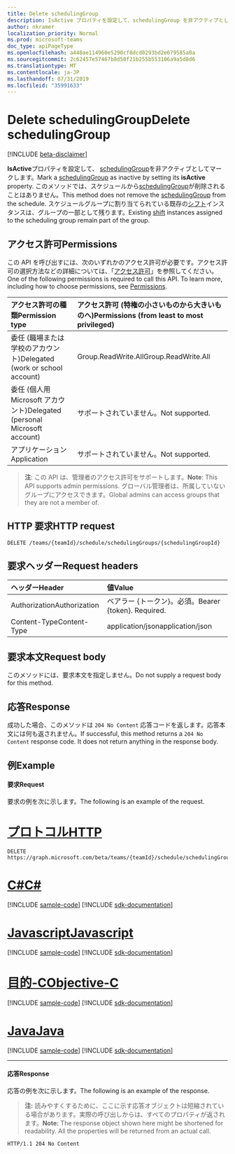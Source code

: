 ```yaml
---
title: Delete schedulingGroup
description: IsActive プロパティを設定して、schedulingGroup を非アクティブとしてマークする
author: nkramer
localization_priority: Normal
ms.prod: microsoft-teams
doc_type: apiPageType
ms.openlocfilehash: a440ae114960e5290cf8dcd0293bd2e679585a0a
ms.sourcegitcommit: 2c62457e57467b8d50f21b255b553106a9a5d8d6
ms.translationtype: MT
ms.contentlocale: ja-JP
ms.lasthandoff: 07/31/2019
ms.locfileid: "35991633"
---
```

# <a name="delete-schedulinggroup"></a><span data-ttu-id="7f391-103">Delete schedulingGroup</span><span class="sxs-lookup"><span data-stu-id="7f391-103">Delete schedulingGroup</span></span>

[!INCLUDE [beta-disclaimer](../../includes/beta-disclaimer.md)]

<span data-ttu-id="7f391-104">**IsActive**プロパティを設定して、 [schedulingGroup](../resources/schedulinggroup.md)を非アクティブとしてマークします。</span><span class="sxs-lookup"><span data-stu-id="7f391-104">Mark a [schedulingGroup](../resources/schedulinggroup.md) as inactive by setting its **isActive** property.</span></span>
<span data-ttu-id="7f391-105">このメソッドでは、スケジュールから[schedulingGroup](../resources/schedulinggroup.md)が削除されることはありません。</span><span class="sxs-lookup"><span data-stu-id="7f391-105">This method does not remove the [schedulingGroup](../resources/schedulinggroup.md) from the schedule.</span></span> <span data-ttu-id="7f391-106">スケジュールグループに割り当てられている既存の[シフト](../resources/shift.md)インスタンスは、グループの一部として残ります。</span><span class="sxs-lookup"><span data-stu-id="7f391-106">Existing [shift](../resources/shift.md) instances assigned to the scheduling group remain part of the group.</span></span>

## <a name="permissions"></a><span data-ttu-id="7f391-107">アクセス許可</span><span class="sxs-lookup"><span data-stu-id="7f391-107">Permissions</span></span>

<span data-ttu-id="7f391-p102">この API を呼び出すには、次のいずれかのアクセス許可が必要です。アクセス許可の選択方法などの詳細については、「[アクセス許可](/graph/permissions-reference)」を参照してください。</span><span class="sxs-lookup"><span data-stu-id="7f391-p102">One of the following permissions is required to call this API. To learn more, including how to choose permissions, see [Permissions](/graph/permissions-reference).</span></span>

|<span data-ttu-id="7f391-110">アクセス許可の種類</span><span class="sxs-lookup"><span data-stu-id="7f391-110">Permission type</span></span>      | <span data-ttu-id="7f391-111">アクセス許可 (特権の小さいものから大きいものへ)</span><span class="sxs-lookup"><span data-stu-id="7f391-111">Permissions (from least to most privileged)</span></span>              |
|:--------------------|:---------------------------------------------------------|
|<span data-ttu-id="7f391-112">委任 (職場または学校のアカウント)</span><span class="sxs-lookup"><span data-stu-id="7f391-112">Delegated (work or school account)</span></span> | <span data-ttu-id="7f391-113">Group.ReadWrite.All</span><span class="sxs-lookup"><span data-stu-id="7f391-113">Group.ReadWrite.All</span></span>    |
|<span data-ttu-id="7f391-114">委任 (個人用 Microsoft アカウント)</span><span class="sxs-lookup"><span data-stu-id="7f391-114">Delegated (personal Microsoft account)</span></span> | <span data-ttu-id="7f391-115">サポートされていません。</span><span class="sxs-lookup"><span data-stu-id="7f391-115">Not supported.</span></span>    |
|<span data-ttu-id="7f391-116">アプリケーション</span><span class="sxs-lookup"><span data-stu-id="7f391-116">Application</span></span> | <span data-ttu-id="7f391-117">サポートされていません。</span><span class="sxs-lookup"><span data-stu-id="7f391-117">Not supported.</span></span> |

> <span data-ttu-id="7f391-118">**注**: この API は、管理者のアクセス許可をサポートします。</span><span class="sxs-lookup"><span data-stu-id="7f391-118">**Note**: This API supports admin permissions.</span></span> <span data-ttu-id="7f391-119">グローバル管理者は、所属していないグループにアクセスできます。</span><span class="sxs-lookup"><span data-stu-id="7f391-119">Global admins can access groups that they are not a member of.</span></span>

## <a name="http-request"></a><span data-ttu-id="7f391-120">HTTP 要求</span><span class="sxs-lookup"><span data-stu-id="7f391-120">HTTP request</span></span>

<!-- { "blockType": "ignored" } -->

```http
DELETE /teams/{teamId}/schedule/schedulingGroups/{schedulingGroupId}
```

## <a name="request-headers"></a><span data-ttu-id="7f391-121">要求ヘッダー</span><span class="sxs-lookup"><span data-stu-id="7f391-121">Request headers</span></span>

| <span data-ttu-id="7f391-122">ヘッダー</span><span class="sxs-lookup"><span data-stu-id="7f391-122">Header</span></span>       | <span data-ttu-id="7f391-123">値</span><span class="sxs-lookup"><span data-stu-id="7f391-123">Value</span></span> |
|:---------------|:--------|
| <span data-ttu-id="7f391-124">Authorization</span><span class="sxs-lookup"><span data-stu-id="7f391-124">Authorization</span></span>  | <span data-ttu-id="7f391-p104">ベアラー {トークン}。必須。</span><span class="sxs-lookup"><span data-stu-id="7f391-p104">Bearer {token}. Required.</span></span>  |
| <span data-ttu-id="7f391-127">Content-Type</span><span class="sxs-lookup"><span data-stu-id="7f391-127">Content-Type</span></span>  | <span data-ttu-id="7f391-128">application/json</span><span class="sxs-lookup"><span data-stu-id="7f391-128">application/json</span></span>  |

## <a name="request-body"></a><span data-ttu-id="7f391-129">要求本文</span><span class="sxs-lookup"><span data-stu-id="7f391-129">Request body</span></span>
<span data-ttu-id="7f391-130">このメソッドには、要求本文を指定しません。</span><span class="sxs-lookup"><span data-stu-id="7f391-130">Do not supply a request body for this method.</span></span>

## <a name="response"></a><span data-ttu-id="7f391-131">応答</span><span class="sxs-lookup"><span data-stu-id="7f391-131">Response</span></span>

<span data-ttu-id="7f391-p105">成功した場合、このメソッドは `204 No Content` 応答コードを返します。応答本文には何も返されません。</span><span class="sxs-lookup"><span data-stu-id="7f391-p105">If successful, this method returns a `204 No Content` response code. It does not return anything in the response body.</span></span>

## <a name="example"></a><span data-ttu-id="7f391-134">例</span><span class="sxs-lookup"><span data-stu-id="7f391-134">Example</span></span>

#### <a name="request"></a><span data-ttu-id="7f391-135">要求</span><span class="sxs-lookup"><span data-stu-id="7f391-135">Request</span></span>

<span data-ttu-id="7f391-136">要求の例を次に示します。</span><span class="sxs-lookup"><span data-stu-id="7f391-136">The following is an example of the request.</span></span>

# <a name="httptabhttp"></a>[<span data-ttu-id="7f391-137">プロトコル</span><span class="sxs-lookup"><span data-stu-id="7f391-137">HTTP</span></span>](#tab/http)
<!-- {
  "blockType": "request",
  "name": "schedule-delete-schedulinggroups"
}-->
```http
DELETE https://graph.microsoft.com/beta/teams/{teamId}/schedule/schedulingGroups/{schedulingGroupId}
```
# <a name="ctabcsharp"></a>[<span data-ttu-id="7f391-138">C#</span><span class="sxs-lookup"><span data-stu-id="7f391-138">C#</span></span>](#tab/csharp)
[!INCLUDE [sample-code](../includes/snippets/csharp/schedule-delete-schedulinggroups-csharp-snippets.md)]
[!INCLUDE [sdk-documentation](../includes/snippets/snippets-sdk-documentation-link.md)]

# <a name="javascripttabjavascript"></a>[<span data-ttu-id="7f391-139">Javascript</span><span class="sxs-lookup"><span data-stu-id="7f391-139">Javascript</span></span>](#tab/javascript)
[!INCLUDE [sample-code](../includes/snippets/javascript/schedule-delete-schedulinggroups-javascript-snippets.md)]
[!INCLUDE [sdk-documentation](../includes/snippets/snippets-sdk-documentation-link.md)]

# <a name="objective-ctabobjc"></a>[<span data-ttu-id="7f391-140">目的-C</span><span class="sxs-lookup"><span data-stu-id="7f391-140">Objective-C</span></span>](#tab/objc)
[!INCLUDE [sample-code](../includes/snippets/objc/schedule-delete-schedulinggroups-objc-snippets.md)]
[!INCLUDE [sdk-documentation](../includes/snippets/snippets-sdk-documentation-link.md)]

# <a name="javatabjava"></a>[<span data-ttu-id="7f391-141">Java</span><span class="sxs-lookup"><span data-stu-id="7f391-141">Java</span></span>](#tab/java)
[!INCLUDE [sample-code](../includes/snippets/java/schedule-delete-schedulinggroups-java-snippets.md)]
[!INCLUDE [sdk-documentation](../includes/snippets/snippets-sdk-documentation-link.md)]

---


#### <a name="response"></a><span data-ttu-id="7f391-142">応答</span><span class="sxs-lookup"><span data-stu-id="7f391-142">Response</span></span>

<span data-ttu-id="7f391-143">応答の例を次に示します。</span><span class="sxs-lookup"><span data-stu-id="7f391-143">The following is an example of the response.</span></span> 

><span data-ttu-id="7f391-p106">**注:** 読みやすくするために、ここに示す応答オブジェクトは短縮されている場合があります。実際の呼び出しからは、すべてのプロパティが返されます。</span><span class="sxs-lookup"><span data-stu-id="7f391-p106">**Note:** The response object shown here might be shortened for readability. All the properties will be returned from an actual call.</span></span>
<!-- {
  "blockType": "response",
  "truncated": true,
  "@odata.type": "microsoft.graph.None"
} -->

```http
HTTP/1.1 204 No Content
```

<!-- uuid: 8fcb5dbc-d5aa-4681-8e31-b001d5168d79
2015-10-25 14:57:30 UTC -->
<!--
{
  "type": "#page.annotation",
  "description": "Marks a schedulingGroup as inactive",
  "keywords": "",
  "section": "documentation",
  "tocPath": "",
  "suppressions": [
  ]
}
-->
